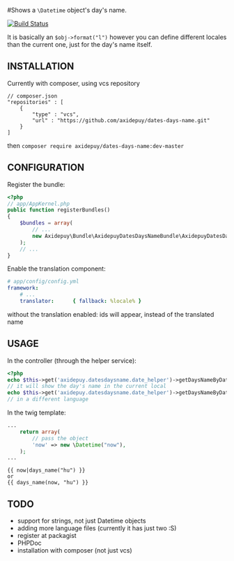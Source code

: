 #Shows a ```\Datetime``` object's day's name.

[![Build Status](https://travis-ci.org/axidepuy/dates-days-name.svg?branch=master)](https://travis-ci.org/axidepuy/dates-days-name)

It is basically an ```$obj->format("l")``` however you can define different locales than the current one, just for the day's name itself.

## INSTALLATION

Currently with composer, using vcs repository

```
// composer.json
"repositories" : [
    {
        "type" : "vcs",
        "url" : "https://github.com/axidepuy/dates-days-name.git"
    }
]
```
then
```composer require axidepuy/dates-days-name:dev-master```

## CONFIGURATION

Register the bundle:

```php
<?php
// app/AppKernel.php
public function registerBundles()
{
    $bundles = array(
        // ...
        new Axidepuy\Bundle\AxidepuyDatesDaysNameBundle\AxidepuyDatesDaysNameBundle(),
    );
    // ...
}
```

Enable the translation component:

```yaml
# app/config/config.yml
framework:
    # ...
    translator:      { fallback: %locale% }
```
without the translation enabled: ids will appear, instead of the translated name

## USAGE

In the controller (through the helper service):
```php
<?php
echo $this->get('axidepuy.datesdaysname.date_helper')->getDaysNameByDate(new \Datetime("2016-08-09"));
// it will show the day's name in the current local
echo $this->get('axidepuy.datesdaysname.date_helper')->getDaysNameByDateAndLocale(new \Datetime("2016-08-09"), "hu");
// in a different language
```

In the twig template:
```php
...
    return array(
        // pass the object
        'now' => new \Datetime("now"),
    );
...
```

```html+jinja
{{ now|days_name("hu") }}
or
{{ days_name(now, "hu") }}
```

## TODO
* support for strings, not just Datetime objects
* adding more language files (currently it has just two :S)
* register at packagist
* PHPDoc
* installation with composer (not just vcs)
